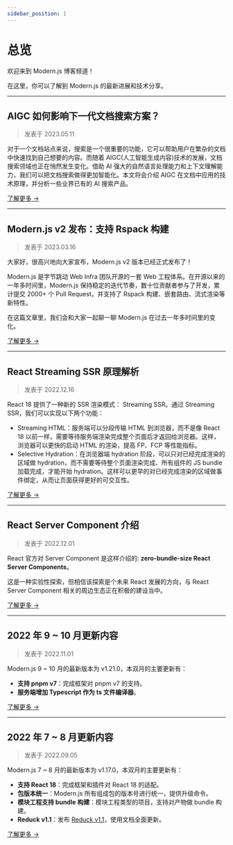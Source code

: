 ```yaml
---
sidebar_position: 1
---
```


# 总览

欢迎来到 Modern.js 博客频道！

在这里，你可以了解到 Modern.js 的最新进展和技术分享。

---

## AIGC 如何影响下一代文档搜索方案？

> 发表于 2023.05.11

对于一个文档站点来说，搜索是一个很重要的功能，它可以帮助用户在繁杂的文档中快速找到自己想要的内容。而随着 AIGC(人工智能生成内容)技术的发展，文档搜索领域也正在悄然发生变化。借助 AI 强大的自然语言处理能力和上下文理解能力，我们可以把文档搜索做得更加智能化。本文将会介绍 AIGC 在文档中应用的技术原理，并分析一些业界已有的 AI 搜索产品。

[了解更多 →](https://mp.weixin.qq.com/s/OGuixAbvbIYr2viQrOrPXg)

---

## Modern.js v2 发布：支持 Rspack 构建

> 发表于 2023.03.16

大家好，很高兴地向大家宣布，Modern.js v2 版本已经正式发布了！

Modern.js 是字节跳动 Web Infra 团队开源的一套 Web 工程体系。在开源以来的一年多时间里，Modern.js 保持稳定的迭代节奏，数十位贡献者参与了开发，累计提交 2000+ 个 Pull Request，并支持了 Rspack 构建、嵌套路由、流式渲染等新特性。

在这篇文章里，我们会和大家一起聊一聊 Modern.js 在过去一年多时间里的变化。

[了解更多 →](/community/blog/v2-release-note)

---

## React Streaming SSR 原理解析

> 发表于 2022.12.16

React 18 提供了一种新的 SSR 渲染模式： Streaming SSR。通过 Streaming SSR，我们可以实现以下两个功能：

- Streaming HTML：服务端可以分段传输 HTML 到浏览器，而不是像 React 18 以前一样，需要等待服务端渲染完成整个页面后才返回给浏览器。这样，浏览器可以更快的启动 HTML 的渲染，提高 FP、FCP 等性能指标。
- Selective Hydration：在浏览器端 hydration 阶段，可以只对已经完成渲染的区域做 hydration，而不需要等待整个页面渲染完成、所有组件的 JS bundle 加载完成，才能开始 hydration。这样可以更早的对已经完成渲染的区域做事件绑定，从而让页面获得更好的可交互性。

[了解更多 →](https://mp.weixin.qq.com/s/w4FS5sBcHqRl-Saqi19Y6g)

---

## React Server Component 介绍

> 发表于 2022.12.01

React 官方对 Server Component 是这样介绍的: **zero-bundle-size React Server Components**。

这是一种实验性探索，但相信该探索是个未来 React 发展的方向，与 React Server Component 相关的周边生态正在积极的建设当中。

[了解更多 →](https://mp.weixin.qq.com/s/B-XLvW00vl5RE1Ur3EW4ow)

---

## 2022 年 9 ~ 10 月更新内容

> 发表于 2022.11.01

Modern.js 9 ~ 10 月的最新版本为 v1.21.0，本双月的主要更新有：

- **支持 pnpm v7**：完成框架对 pnpm v7 的支持。
- **服务端增加 Typescript 作为 ts 文件编译器**。

[了解更多 →](/community/blog/2022-0910-updates)

---

## 2022 年 7 ~ 8 月更新内容

> 发表于 2022.09.05

Modern.js 7 ~ 8 月的最新版本为 v1.17.0，本双月的主要更新有：

- **支持 React 18**：完成框架和插件对 React 18 的适配。
- **包版本统一**：Modern.js 所有组成包的版本号进行统一，提供升级命令。
- **模块工程支持 bundle 构建**：模块工程类型的项目，支持对产物做 bundle 构建。
- **Reduck v1.1**：发布 [Reduck v1.1](https://github.com/web-infra-dev/reduck)，使用文档全面更新。

[了解更多 →](/community/blog/2022-0708-updates)
